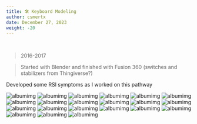 ```yaml
---
title: 🛠️ Keyboard Modeling
author: csmertx
date: December 27, 2023
weight: -20
---
```


<br />

> 2016-2017

> Started with Blender and finished with Fusion 360 (switches and stabilizers from Thingiverse?)

Developed some RSI symptoms as I worked on this pathway

![albumimg](/Blog/stuff/images/keyboards/KA2Q.png "Kinesis Advantage2 Quiet pixel art (2022)")
![albumimg](/Blog/stuff/images/keyboards/keyboards_2016-2017_1.jpg "First render using DSA/104 key template before developing the 3-point lighting system (Blender)")
![albumimg](/Blog/stuff/images/keyboards/keyboards_2016-2017_2.jpg "Single source of light and maybe a custom mouse (iirc), DSA/104 Key template (Blender)")
![albumimg](/Blog/stuff/images/keyboards/keyboards_2016-2017_3.png "First full Sculpted Angle (SA) caps custom TKL before using switches stabilizers (Blender)")
![albumimg](/Blog/stuff/images/keyboards/keyboards_2016-2017_4.jpg "Custom backdrop, TKL, keys, and single source of light (Blender)")
![albumimg](/Blog/stuff/images/keyboards/keyboards_2016-2017_5.jpg "Close up custom TKL, etc. (Blender)")
![albumimg](/Blog/stuff/images/keyboards/keyboards_2016-2017_6.jpg "Designing key caps and curved profile workflow (Blender)")
![albumimg](/Blog/stuff/images/keyboards/keyboards_2016-2017_7.jpg "Tuning the look and feel of the plastics (Blender)")
![albumimg](/Blog/stuff/images/keyboards/keyboards_2016-2017_8.jpg "One of the first well received 3-point lighting renders (Blender)")
![albumimg](/Blog/stuff/images/keyboards/keyboards_2016-2017_9.png "Key cap and key legend placement--8hrs per new keyboard (Blender)")
![albumimg](/Blog/stuff/images/keyboards/keyboards_2016-2017_10.jpg "Nearly tuned look and feel of plastics (Blender)")
![albumimg](/Blog/stuff/images/keyboards/keyboards_2016-2017_11.png "First render with 50+ likes on social media")
![albumimg](/Blog/stuff/images/keyboards/keyboards_2016-2017_12.png "First collaboration--placed everything, modified LED fused to 3D model to showcase red LED, my SA key caps, my plastic material adjustments, my custom Gorton Modified font--20+ hrs (Modeled: Fusion 360, Rendered: Blender)")
![albumimg](/Blog/stuff/images/keyboards/keyboards_2016-2017_13.jpg "First Planck render--8hrs (Modeled:Fusion 360, Rendered: Blender)")
![albumimg](/Blog/stuff/images/keyboards/keyboards_2016-2017_14.jpg "First Ergodox render, Ergodox plate template, screw template--16hrs (Modeled: Fusion 360, Rendered: Blender)")
![albumimg](/Blog/stuff/images/keyboards/keyboards_2016-2017_15.png "Designed low profile DSA key set for rendering. TKL nearly real enough for production runs--40hrs (Modeled: Fusion 360, Placement: Blender)")
![albumimg](/Blog/stuff/images/keyboards/keyboards_2016-2017_16.png "Designed aluminum TKL (Modeled/Rendered: Fusion 360)")
![albumimg](/Blog/stuff/images/keyboards/keyboards_2016-2017_17.png "Showcased aluminum TKL custom feet--high profile (Modeled/Rendered: Fusion 360)")
![albumimg](/Blog/stuff/images/keyboards/keyboards_2016-2017_18.png "Custom number pad, switch plate template (Modeled/Rendered: Fusion 360)")
![albumimg](/Blog/stuff/images/keyboards/keyboards_2016-2017_19.png "Custom number pad side profile (Modeled/Rendered: Fusion 360)")
![albumimg](/Blog/stuff/images/keyboards/keyboards_2016-2017_20.png "Custom double shot DSA nearly ready for production (Modeled/Rendered: Fusion 360)")
